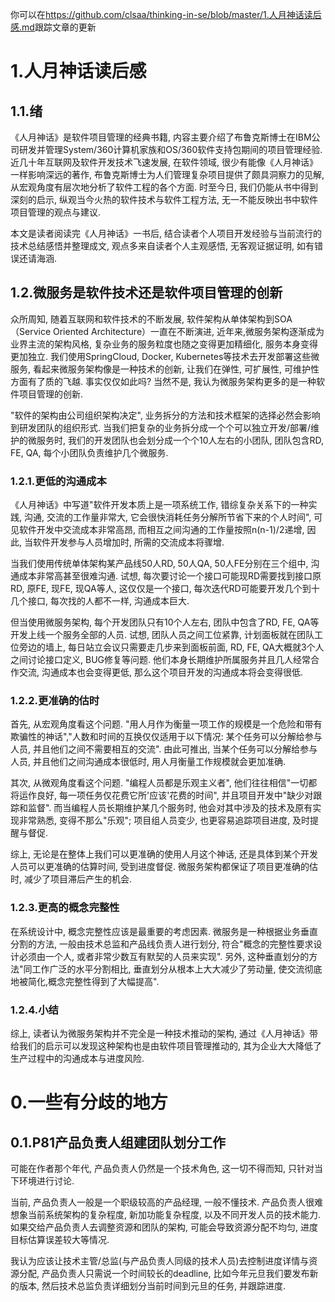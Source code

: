 你可以在<https://github.com/clsaa/thinking-in-se/blob/master/1.人月神话读后感.md>跟踪文章的更新

# 1.人月神话读后感

## 1.1.绪

《人月神话》是软件项目管理的经典书籍, 内容主要介绍了布鲁克斯博士在IBM公司研发并管理System/360计算机家族和OS/360软件支持包期间的项目管理经验. 近几十年互联网及软件开发技术飞速发展, 在软件领域, 很少有能像《人月神话》一样影响深远的著作, 布鲁克斯博士为人们管理复杂项目提供了颇具洞察力的见解, 从宏观角度有层次地分析了软件工程的各个方面. 时至今日, 我们仍能从书中得到深刻的启示, 纵观当今火热的软件技术与软件工程方法, 无一不能反映出书中软件项目管理的观点与建议.

本文是读者阅读完《人月神话》一书后, 结合读者个人项目开发经验与当前流行的技术总结感悟并整理成文, 观点多来自读者个人主观感悟, 无客观证据证明, 如有错误还请海涵.

## 1.2.微服务是软件技术还是软件项目管理的创新

众所周知, 随着互联网和软件技术的不断发展, 软件架构从单体架构到SOA（Service Oriented Architecture）一直在不断演进, 近年来,微服务架构逐渐成为业界主流的架构风格, 复杂业务的服务粒度也随之变得更加精细化, 服务本身变得更加独立. 我们使用SpringCloud, Docker, Kubernetes等技术去开发部署这些微服务, 看起来微服务架构像是一种技术的创新, 让我们在弹性, 可扩展性, 可维护性方面有了质的飞越. 事实仅仅如此吗? 当然不是, 我认为微服务架构更多的是一种软件项目管理的创新. 

"软件的架构由公司组织架构决定", 业务拆分的方法和技术框架的选择必然会影响到研发团队的组织形式. 当我们把复杂的业务拆分成一个个可以独立开发/部署/维护的微服务时, 我们的开发团队也会划分成一个个10人左右的小团队, 团队包含RD, FE, QA, 每个小团队负责维护几个微服务.

### 1.2.1.更低的沟通成本

《人月神话》中写道"软件开发本质上是一项系统工作, 错综复杂关系下的一种实践, 沟通, 交流的工作量非常大, 它会很快消耗任务分解所节省下来的个人时间", 可见软件开发中交流成本非常高昂, 而相互之间沟通的工作量按照n(n-1)/2递增, 因此, 当软件开发参与人员增加时, 所需的交流成本将骤增. 

当我们使用传统单体架构某产品线50人RD, 50人QA, 50人FE分别在三个组中, 沟通成本非常高甚至很难沟通. 试想, 每次要讨论一个接口可能现RD需要找到接口原RD, 原FE, 现FE, 现QA等人, 这仅仅是一个接口, 每次迭代RD可能要开发几个到十几个接口, 每次找的人都不一样, 沟通成本巨大.

但当使用微服务架构, 每个开发团队只有10个人左右, 团队中包含了RD, FE, QA等开发上线一个服务全部的人员. 试想, 团队人员之间工位紧靠, 计划面板就在团队工位旁边的墙上, 每日站立会议只需要走几步来到面板前面, RD, FE, QA大概就3个人之间讨论接口定义, BUG修复等问题. 他们本身长期维护所属服务并且几人经常合作交流, 沟通成本也会变得更低, 那么这个项目开发的沟通成本将会变得很低.

### 1.2.2.更准确的估时

首先, 从宏观角度看这个问题. "用人月作为衡量一项工作的规模是一个危险和带有欺骗性的神话","人数和时间的互换仅仅适用于以下情况: 某个任务可以分解给参与人员, 并且他们之间不需要相互的交流". 由此可推出, 当某个任务可以分解给参与人员, 并且他们之间沟通成本很低时, 用人月衡量工作规模就会更加准确.

其次, 从微观角度看这个问题. "编程人员都是乐观主义者", 他们往往相信"一切都将运作良好, 每一项任务仅花费它所'应该'花费的时间", 并且项目开发中"缺少对跟踪和监督". 而当编程人员长期维护某几个服务时, 他会对其中涉及的技术及原有实现非常熟悉, 变得不那么"乐观"; 项目组人员变少, 也更容易追踪项目进度, 及时提醒与督促.

综上, 无论是在整体上我们可以更准确的使用人月这个神话, 还是具体到某个开发人员可以更准确的估算时间, 受到进度督促. 微服务架构都保证了项目更准确的估时, 减少了项目滞后产生的机会.

### 1.2.3.更高的概念完整性

在系统设计中, 概念完整性应该是最重要的考虑因素. 微服务是一种根据业务垂直分割的方法, 一般由技术总监和产品线负责人进行划分, 符合"概念的完整性要求设计必须由一个人, 或者非常少数互有默契的人员来实现". 另外, 这种垂直划分的方法"同工作广泛的水平分割相比, 垂直划分从根本上大大减少了劳动量, 使交流彻底地被简化,概念完整性得到了大幅提高".

### 1.2.4.小结

综上, 读者认为微服务架构并不完全是一种技术推动的架构, 通过《人月神话》带给我们的启示可以发现这种架构也是由软件项目管理推动的, 其为企业大大降低了生产过程中的沟通成本与进度风险.

# 0.一些有分歧的地方

## 0.1.P81产品负责人组建团队划分工作

可能在作者那个年代, 产品负责人仍然是一个技术角色, 这一切不得而知, 只针对当下环境进行讨论.

当前, 产品负责人一般是一个职级较高的产品经理, 一般不懂技术. 产品负责人很难想象当前系统架构的复杂程度, 新加功能复杂程度, 以及不同开发人员的技术能力. 如果交给产品负责人去调整资源和团队的架构, 可能会导致资源分配不均匀, 进度目标估算误差较大等情况.

我认为应该让技术主管/总监(与产品负责人同级的技术人员)去控制进度详情与资源分配, 产品负责人只需说一个时间较长的deadline, 比如今年元旦我们要发布新的版本, 然后技术总监负责详细划分当前时间到元旦的任务, 并跟踪进度.